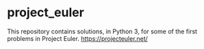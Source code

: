 # project_euler
This repository contains solutions, in Python 3, for some of the first problems in Project Euler.
https://projecteuler.net/

